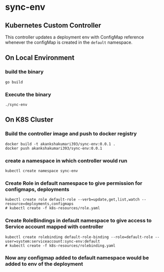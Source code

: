 # sync-env

## Kubernetes Custom Controller

This controller updates a deployment env with ConfigMap reference whenever the configMap is created in the `default` namespace.  

## On Local Environment

### build the binary

```
go build
```

### Execute the binary

```
./sync-env
```

## On K8S Cluster

### Build the controller image and push to docker registry 
```
docker build -t akankshakumari393/sync-env:0.0.1 .
docker push akankshakumari393/sync-env:0.0.1
```

### create a namespace in which controller would run

```
kubectl create namespace sync-env
```

### Create Role in default namespace to give permission for configmaps, deployments 

```
kubectl create role default-role --verb=update,get,list,watch --resource=deployments,configmaps
# kubectl create -f k8s-resources/role.yaml
```

### Create RoleBindings in default namespace to give access to Service account mapped with controller 

```
kubectl create rolebinding default-role-binding --role=default-role --user=system:serviceaccount:sync-env:default
# kubectl create -f k8s-resources/rolebinding.yaml
```

### Now any configmap added to default namespace would be added to env of the deployment 
